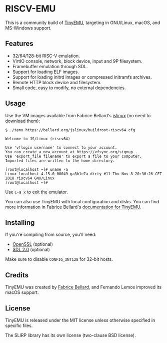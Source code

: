# RISCV-EMU

This is a community build of [TinyEMU][tinyemu], targeting in GNU/Linux, macOS,
and MS-Windows support.

[tinyemu]: https://bellard.org/tinyemu/

## Features

- 32/64/128-bit RISC-V emulation.
- VirtIO console, network, block device, input and 9P filesystem.
- Framebuffer emulation through SDL.
- Support for loading ELF images.
- Support for loading initrd images or compressed initramfs archives.
- Remote HTTP block device and filesystem.
- Small code, easy to modify, no external dependencies.

## Usage

Use the VM images available from Fabrice Bellard's [jslinux][] (no need to download them):

```shell
$ ./temu https://bellard.org/jslinux/buildroot-riscv64.cfg

Welcome to JS/Linux (riscv64)

Use 'vflogin username' to connect to your account.
You can create a new account at https://vfsync.org/signup .
Use 'export_file filename' to export a file to your computer.
Imported files are written to the home directory.

[root@localhost ~]# uname -a
Linux localhost 4.15.0-00049-ga3b1e7a-dirty #11 Thu Nov 8 20:30:26 CET 2018 riscv64 GNU/Linux
[root@localhost ~]#
```

Use `C-a x` to exit the emulator.

You can also use TinyEMU with local configuration and disks. You can find more information in Fabrice Bellard's [documentation for TinyEMU][tinyemu-readme].

[jslinux]: https://bellard.org/jslinux
[tinyemu-readme]: https://bellard.org/tinyemu/readme.txt

## Installing

If you're compiling from source, you'll need:

- [OpenSSL][] (optional)
- [SDL 2.0][sdl] (optional)

[openssl]: https://www.openssl.org
[sdl]: https://www.libsdl.org

Make sure to disable `CONFIG_INT128` for 32-bit hosts.

## Credits

TinyEMU was created by [Fabrice Bellard][fabrice], and Fernando Lemos improved its macOS support.

[fabrice]: https://bellard.org

## License

TinyEMU is released under the MIT license unless otherwise specified in specific files.

The SLIRP library has its own license (two-clause BSD license).
